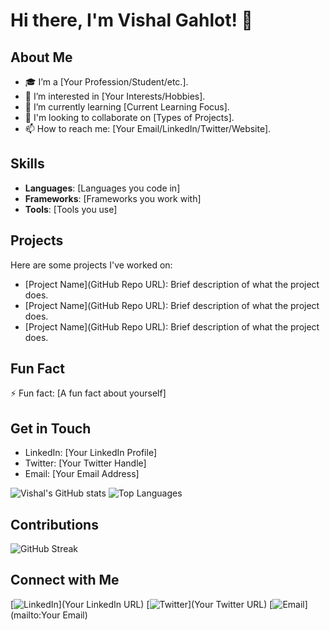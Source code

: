 # Hi there, I'm Vishal Gahlot! 👋

## About Me
- 🎓 I’m a [Your Profession/Student/etc.].
- 👀 I’m interested in [Your Interests/Hobbies].
- 🌱 I’m currently learning [Current Learning Focus].
- 💼 I'm looking to collaborate on [Types of Projects].
- 📫 How to reach me: [Your Email/LinkedIn/Twitter/Website].

## Skills
- **Languages**: [Languages you code in]
- **Frameworks**: [Frameworks you work with]
- **Tools**: [Tools you use]

## Projects
Here are some projects I've worked on:
- [Project Name](GitHub Repo URL): Brief description of what the project does.
- [Project Name](GitHub Repo URL): Brief description of what the project does.
- [Project Name](GitHub Repo URL): Brief description of what the project does.

## Fun Fact
⚡ Fun fact: [A fun fact about yourself]

## Get in Touch
- LinkedIn: [Your LinkedIn Profile]
- Twitter: [Your Twitter Handle]
- Email: [Your Email Address]

![Vishal's GitHub stats](https://github-readme-stats.vercel.app/api?username=TheDramaticSoul&show_icons=true&theme=radical)
![Top Languages](https://github-readme-stats.vercel.app/api/top-langs/?username=TheDramaticSoul&layout=compact&theme=radical)

## Contributions
![GitHub Streak](https://github-readme-streak-stats.herokuapp.com/?user=TheDramaticSoul&theme=radical)

## Connect with Me
[![LinkedIn](https://img.shields.io/badge/-LinkedIn-blue?style=flat&logo=Linkedin&logoColor=white)](Your LinkedIn URL)
[![Twitter](https://img.shields.io/badge/-Twitter-blue?style=flat&logo=Twitter&logoColor=white)](Your Twitter URL)
[![Email](https://img.shields.io/badge/-Email-c14438?style=flat&logo=Gmail&logoColor=white)](mailto:Your Email)
